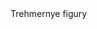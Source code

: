 <!DOCTYPE html>
<html lang="en"><head>
<title>three.js webgl Geometrik figures</title>
<meta charset="utf-8">
<meta name="viewport" content="width=device-width, user-scalable=no, minimum-scale=1.0, maximum-scale=1.0">
<link type="text/css" rel="stylesheet" href="https://threejs.org/examples/main.css">
</head>
<body>
<div id="info">
Trehmernye figury

</div>

<script type="module">

import * as THREE from 'https://threejs.org/build/three.module.js';

import { OrbitControls } from 'https://threejs.org/examples/jsm/controls/OrbitControls.js';

var camera, scene, renderer;
var controls;
var ambientLight, light;
init();
animate();

function init() {

var container = document.createElement( 'div' );
document.body.appendChild( container );

// CAMERA
camera = new THREE.PerspectiveCamera( 45, window.innerWidth / window.innerHeight, 1, 90000 );
camera.position.set( 150, 100, 100 );

// LIGHTS
ambientLight = new THREE.AmbientLight( 0xF08080 ); // 0.2

light = new THREE.DirectionalLight( 0xF08080, 1.0 );
light.position.set( 1, 1, 1 );
// direction is set in GUI

// RENDERER
renderer = new THREE.WebGLRenderer( { antialias: true } );
renderer.setPixelRatio( window.devicePixelRatio );
renderer.setSize( window.innerWidth, window.innerHeight );
container.appendChild( renderer.domElement );

// EVENTS
window.addEventListener( 'resize', onWindowResize, false );

// CONTROLS
controls = new OrbitControls( camera, renderer.domElement );
controls.addEventListener( 'change', render );
//controls.rotateSpeed = 1;
controls.enableZoom = true;
controls.zoomSpeed = 0.5;

controls.minDistance = 50;
controls.maxDistance = 2500;

controls.enableDamping = true;

// scene itself
scene = new THREE.Scene();
scene.background = new THREE.Color( 0xF08080 );

scene.add( ambientLight );
scene.add( light );

var textureLoader = new THREE.TextureLoader();
var texture = textureLoader.load( 'mramor.jpg' );
texture.wrapS = texture.wrapT = THREE.RepeatWrapping;
texture.repeat.set( 2, 2 );

var material = new THREE.MeshPhongMaterial( {
map: texture,
bumpMap: texture,
shininess: 3,
side: THREE.DoubleSide
} );

var points = [ ];
for ( var i = - 1.0; i < 0.7; i = i + 0.1 ) {
points.push( new THREE.Vector2( 5 + 32*Math.exp( -i*i ), -24*i ) );
}

var geometry = new THREE.LatheGeometry( points, 32 );
var object = new THREE.Mesh( geometry, material );
scene.add( object );

var texture = textureLoader.load( 'mramor.jpg' );
texture.wrapS = texture.wrapT = THREE.RepeatWrapping;
texture.repeat.set( 1, 1 );
var material = new THREE.MeshBasicMaterial( {
map: texture, shininess: 3 , bumpMap: texture, side: THREE.DoubleSide

} );
var geometry = new THREE.CircleGeometry( 40, 32 );
var circle = new THREE.Mesh( geometry, material );
circle.rotation.x = Math.PI/2 ;
circle.position.set( 0 , -10, 0 );
scene.add( circle );

}

// EVENT HANDLERS

function onWindowResize() {

camera.aspect = window.innerWidth / window.innerHeight;
camera.updateProjectionMatrix();

renderer.setSize( window.innerWidth, window.innerHeight );

}

//

function animate() {

requestAnimationFrame( animate );
controls.update(); //
render();

}

function render() {

renderer.render( scene, camera );

}

</script>



</body></html>
